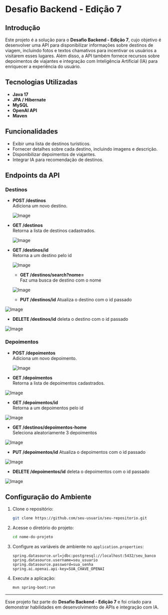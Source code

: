 # Desafio Backend - Edição 7

## Introdução
Este projeto é a solução para o **Desafio Backend - Edição 7**, cujo objetivo é desenvolver uma API para disponibilizar informações sobre destinos de viagem, incluindo fotos e textos chamativos para incentivar os usuários a visitarem esses lugares. Além disso, a API também fornece recursos sobre depoimentos de viajantes e integração com Inteligência Artificial (IA) para enriquecer a experiência do usuário.

## Tecnologias Utilizadas
- **Java 17**
- **JPA / Hibernate**
- **MySQL**
- **OpenAI API** 
- **Maven**

## Funcionalidades
- Exibir uma lista de destinos turísticos.
- Fornecer detalhes sobre cada destino, incluindo imagens e descrição.
- Disponibilizar depoimentos de viajantes.
- Integrar IA para recomendação de destinos.

## Endpoints da API

### Destinos 
- **POST /destinos**  
  Adiciona um novo destino.

  ![Image](https://github.com/user-attachments/assets/d4b03316-98c3-40c7-9166-9c04e8b047ea)


- **GET /destinos**  
  Retorna a lista de destinos cadastrados.
  
    ![Image](https://github.com/user-attachments/assets/890d4a5a-d4f8-408b-a4c7-d8162327a3b8)

- **GET /destinos/id**  
  Retorna a um destino pelo id
  
  ![Image](https://github.com/user-attachments/assets/9cb3a1e9-ad4a-4bc5-930f-9e81917d1929)

  - **GET /destinos/search?nome=**  
 Faz uma busca de destino com o nome 

  ![Image](https://github.com/user-attachments/assets/269beeb2-fda6-4d48-b8ac-c70bb88650a5)

  - **PUT /destinos/id** 
 Atualiza o destino com o id passado

![Image](https://github.com/user-attachments/assets/42a0d9bb-e963-45a4-8bc4-cb2995aff485)

 - **DELETE /destinos/id** 
 deleta o destino com o id passado

![Image](https://github.com/user-attachments/assets/f2e9a7fe-8510-4c2f-9d88-14f21f03e7ec)
 

### Depoimentos
- **POST /depoimentos**  
  Adiciona um novo depoimento.

  ![Image](https://github.com/user-attachments/assets/2937d5b3-6665-4703-a0fd-c1ce98cef577)


- **GET /depoimentos**  
  Retorna a lista de depoimentos cadastrados.
  
![Image](https://github.com/user-attachments/assets/d449d6ee-3e43-499d-942d-0001664b625a)

- **GET /depoimentos/id**  
  Retorna a um depoimentos pelo id
  
 ![Image](https://github.com/user-attachments/assets/90394ba1-508c-4ba0-9bfd-c80e9030bdaf)

  - **GET /destinos/depoimentos-home**  
Seleciona aleatoriamente 3 depoimentos 

![Image](https://github.com/user-attachments/assets/87a0c0cd-e308-4a33-b5a9-c5f7b14cfd9b)

  - **PUT /depoimentos/id** 
 Atualiza o depoimentos com o id passado

![Image](https://github.com/user-attachments/assets/f4b69e3e-6431-44b5-a62f-055ca8d93b9d)

 - **DELETE /depoimentos/id** 
 deleta o depoimentos com o id passado

![Image](https://github.com/user-attachments/assets/a614b22b-fc5d-4e14-ada0-f20272ce7aa4)
 
## Configuração do Ambiente
1. Clone o repositório:
   ```sh
   git clone https://github.com/seu-usuario/seu-repositorio.git
   ```
2. Acesse o diretório do projeto:
   ```sh
   cd nome-do-projeto
   ```
3. Configure as variáveis de ambiente no `application.properties`:
   ```properties
   spring.datasource.url=jdbc:postgresql://localhost:5432/seu_banco
   spring.datasource.username=seu_usuario
   spring.datasource.password=sua_senha
   spring.ai.openai.api-key=SUA_CHAVE_OPENAI
   ```
4. Execute a aplicação:
   ```sh
   mvn spring-boot:run
   ```
---
Esse projeto faz parte do **Desafio Backend - Edição 7** e foi criado para demonstrar habilidades em desenvolvimento de APIs e integração com IA.

